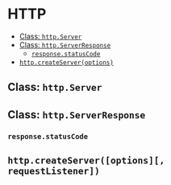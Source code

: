 <!-- omit in toc -->
# HTTP

- [Class: `http.Server`](#class-httpserver)
- [Class: `http.ServerResponse`](#class-httpserverresponse)
  - [`response.statusCode`](#responsestatuscode)
- [`http.createServer(options)`](#httpcreateserveroptions)

## Class: `http.Server`

## Class: `http.ServerResponse`

### `response.statusCode`

## `http.createServer([options][, requestListener])`
